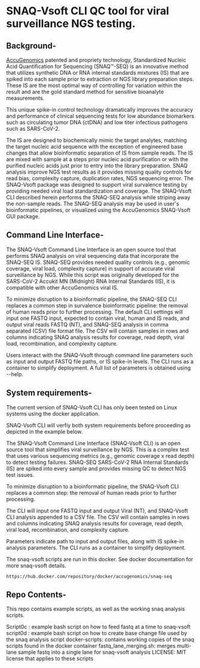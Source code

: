 # SNAQ-Vsoft CLI QC tool for viral surveillance NGS testing. 

## <a name="introduction"></a> Background-

[AccuGenomics](https://accugenomics.com/) patented and propriety technology, Standardized Nucleic Acid Quantification for Sequencing (SNAQ™-SEQ) is an innovative method that utilizes synthetic DNA or RNA internal standards mixtures (IS) that are spiked into each sample prior to extraction or NGS library preparation steps. These IS are the most optimal way of controlling for variation within the result and are the gold standard method for sensitive bioanalyte measurements.

This unique spike-in control technology dramatically improves the accuracy and performance of clinical sequencing tests for low abundance biomarkers such as circulating tumor DNA (ctDNA) and low titer infectious pathogens such as SARS-CoV-2.

The IS are designed to biochemically mimic the target analytes, matching the target nucleic acid sequence with the exception of engineered base changes that allow bioinformatic separation of IS from sample reads.  The IS are mixed with sample at a steps prior nucleic acid purification or with the purified nucleic acids just prior to entry into the library preparation.  SNAQ analysis improve NGS test results as it provides missing quality controls for read bias, complexity capture, duplication rates, NGS sequencing error. The SNAQ-Vsoft package was designed to support viral survalence testing by providing needed viral load standardization and coverage.  The SNAQ-Vsoft CLI described herein performs the SNAQ-SEQ analysis while striping away the non-sample reads. The SNAQ-SEQ analysis may be used in user's bioinformatic pipelines, or visualized using the AccuGenomics SNAQ-Vsoft GUI package.

## <a name="command-line-interface"></a> Command Line Interface-

The SNAQ-Vsoft Command Line Interface is an open source tool that performs SNAQ analysis on viral sequencing data that incorporate the SNAQ-SEQ IS.  SNAQ-SEQ provides needed quality controls (e.g., genomic coverage, viral load, complexity capture) in support of accurate viral surveillance by NGS. While this script was originally developed for the SARS-CoV-2 Accukit MN (Midnight) RNA Internal Standards (IS), it is compatible with other AccuGenomics viral IS.   

To minimize disruption to a bioinformatic pipeline, the SNAQ-SEQ CLI replaces a common step in survalence bioinformatic pipeline: the removal of human reads prior to further processing. The default CLI settings will input one FASTQ input, expected to contain viral, human and IS reads, and output viral reads FASTQ (NT), and SNAQ-SEQ analysis in comma separated (CSV) file format file.  The CSV will contain samples in rows and columns indicating SNAQ analysis results for coverage, read depth, viral load, recombination, and complexity capture.

Users interact with the SNAQ-Vsoft through command line parameters such as input and output FASTQ file paths, or IS spike-in levels. The CLI runs as a container to simplify deployment.  A full list of parameters is obtained using --help.

## <a name="requirements"></a> System requirements-

The current version of SNAQ-Vsoft CLI has only been tested on Linux systems using the docker application. 

SNAQ-Vsoft CLI will verfiy both system requirements before proceeding as depicted in the example below.

The SNAQ-Vsoft Command Line Interface (SNAQ-Vsoft CLI) is an open source tool that simplifies viral surveillance by NGS. This is a complex test that uses various sequencing metrics (e.g., genomic coverage x read depth) to detect testing failures.  SNAQ-SEQ SARS-CoV-2 RNA Internal Standards (IS) are spiked into every sample and provides missing QC to detect NGS test issues.

To minimize disruption to a bioinformatic pipeline, the SNAQ-Vsoft CLI replaces a common step: the removal of human reads prior to further processing.

The CLI will input one FASTQ input and output Viral (NT), and SNAQ-Vsoft CLI analysis appended to a CSV file.  The CSV will contain samples in rows and columns indicating SNAQ analysis results for coverage, read depth, viral load, recombination, and complexity capture.

Parameters indicate path to input and output files, along with IS spike-in analysis parameters. The CLI runs as a container to simplify deployment.

The snaq-vsoft scripts are run in this docker.  See docker documentation for more snaq-vsoft details.
```
https://hub.docker.com/repository/docker/accugenomics/snaq-seq

```
## <a name="Repo-contents"></a> Repo Contents-
This repo contains example scripts, as well as the working snaq analysis scripts.

Script0c : example bash script on how to feed fastq at a time to snaq-vsoft
script0d : example bash script on how to create base change file used by the snaq analysis script
docker-scripts: contains working copies of the snaq scripts found in the docker container
fastq_lane_merging.sh: merges multi-lane sample fastq into a single lane for snaq-vsoft analysis
LICENSE: MIT license that applies to these scripts

